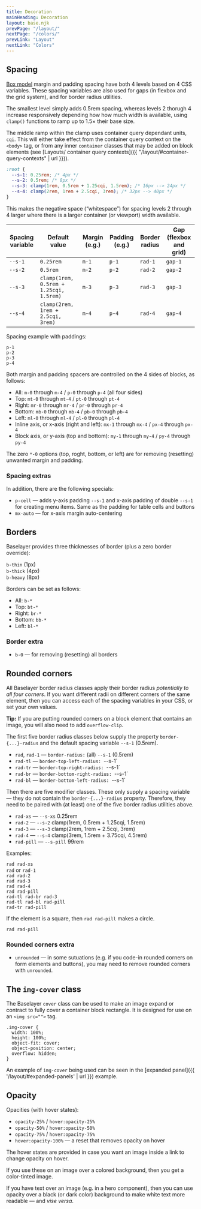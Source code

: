 ```yaml
---
title: Decoration
mainHeading: Decoration
layout: base.njk
prevPage: "/layout/"
nextPage: "/colors/"
prevLink: "Layout"
nextLink: "Colors"
---
```


## Spacing

[Box model](https://developer.mozilla.org/en-US/docs/Web/CSS/CSS_Box_Model/Introduction_to_the_CSS_box_model) margin and padding spacing have both 4 levels based on 4 CSS variables. These spacing variables are also used for gaps (in flexbox and the grid system), and for border radius utilities.

The smallest level simply adds 0.5rem spacing, whereas levels 2 thorugh 4 increase responsively depending how how much width is available, using `clamp()` functions to ramp up to 1.5× their base size.

The middle ramp within the clamp uses container query dependant units, `cqi`. This will either take effect from the container query context on the `<body>` tag, or from any inner `container` classes that may be added on block elements (see [Layouts/ container query contexts]({{ "/layout/#container-query-contexts" | url }})).

```css
:root {
  --s-1: 0.25rem; /* 4px */
  --s-2: 0.5rem; /* 8px */
  --s-3: clamp(1rem, 0.5rem + 1.25cqi, 1.5rem); /* 16px --> 24px */
  --s-4: clamp(2rem, 1rem + 2.5cqi, 3rem); /* 32px --> 40px */
}
```

This makes the negative space (“whitespace”) for spacing levels 2 through 4 larger where there is a larger container (or viewport) width available.

<div class="my-3 expand overflow-x">
<table class="table">
<thead>
<th>Spacing variable</th>
<th>Default value</th>
<th>Margin (e.g.)</th>
<th>Padding (e.g.)</th>
<th>Border radius</th>
<th>Gap (flexbox and grid)</th>
</thead>
<tbody>
<tr>
<td><code>--s-1</code></td>
<td><code>0.25rem</code></td>
<td><code>m-1</code></td>
<td><code>p-1</code></td>
<td><code class="t-nowrap">rad-1</code></td>
<td><code class="t-nowrap">gap-1</code></td>
</tr>
<tr>
<td><code>--s-2</code></td>
<td><code>0.5rem</code></td>
<td><code>m-2</code></td>
<td><code>p-2</code></td>
<td><code>rad-2</code></td>
<td><code>gap-2</code></td>
</tr>
<tr>
<td><code>--s-3</code></td>
<td><code>clamp(1rem, 0.5rem + 1.25cqi, 1.5rem)</code></td>
<td><code>m-3</code></td>
<td><code>p-3</code></td>
<td><code>rad-3</code></td>
<td><code>gap-3</code></td>
</tr>
<tr>
<td><code>--s-4</code></td>
<td><code>clamp(2rem, 1rem + 2.5cqi, 3rem)</code></td>
<td><code>m-4</code></td>
<td><code>p-4</code></td>
<td><code>rad-4</code></td>
<td><code>gap-4</code></td>
</tr>
</tbody>
</table>
</div>

Spacing example with paddings:

<div class="mt-3 mb-4 flex flex-column gap-3">
<div class="b-thin p-1"><code>p-1</code></div>
<div class="b-thin p-2"><code>p-2</code></div>
<div class="b-thin p-3"><code>p-3</code></div>
<div class="b-thin p-4"><code>p-4</code></div>
</div>

Both margin and padding spacers are controlled on the 4 sides of blocks, as follows:

* All: `m-0` through `m-4` / `p-0` through `p-4` (all four sides)
* Top: `mt-0` through `mt-4` / `pt-0` through `pt-4`
* Right: `mr-0` through `mr-4` / `pr-0` through `pr-4`
* Bottom: `mb-0` through `mb-4` / `pb-0` through `pb-4`
* Left: `ml-0` through `ml-4` / `pl-0` through `pl-4`
* Inline axis, or x-axis (right and left): `mx-1` through `mx-4` / `px-4` through `px-4`
* Block axis, or y-axis (top and bottom): `my-1` through `my-4` / `py-4` through `py-4`

The zero `*-0` options (top, roght, bottom, or left) are for removing (resetting) unwanted margin and padding.

### Spacing extras

In addition, there are the following specials:

* `p-cell` — adds y-axis padding `--s-1` and x-axis padding of double `--s-1` for creating menu items. Same as the padding for table cells and buttons
* `mx-auto` — for x-axis margin auto-centering

## Borders

Baselayer provides three thicknesses of border (plus a zero border override):

<div class="mt-3 mb-4 flex flex-column gap-3">
<div class="b-thin p-1"><code>b-thin</code> (1px)</div>
<div class="b-thick p-1"><code>b-thick</code> (4px)</div>
<div class="b-heavy p-1"><code>b-heavy</code> (8px)</div>
</div>

Borders can be set as follows:

* All: `b-*`
* Top: `bt-*`
* Right: `br-*`
* Bottom: `bb-*`
* Left: `bl-*`

### Border extra

* `b-0` — for removing (resetting) all borders

## Rounded corners

All Baselayer border radius classes apply their border radius _potentially to all four corners_. If you want different radii on different corners of the same element, then you can access each of the spacing variables in your CSS, or set your own values.

**Tip:** If you are putting rounded corners on a block element that contains an image, you will also need to add `overflow-clip`.

The first five border radius classes below supply the property `border-{...}-radius` and the default spacing variable `--s-1` (0.5rem).

* `rad`, `rad-1` — `border-radius:` (all) `--s-1` (0.5rem)
* `rad-tl` — `border-top-left-radius: `--s-1`
* `rad-tr` — `border-top-right-radius: `--s-1`
* `rad-br` — `border-bottom-right-radius: `--s-1`
* `rad-bl` — `border-bottom-left-radius: `--s-1`

Then there are five modifier classes. These only supply a spacing variable — they do not contain the `border-{...}-radius` property. Therefore, they need to be paired with (at least) one of the five border radius utilities above.

* `rad-xs` — `--s-xs` 0.25rem
* `rad-2` — `--s-2` clamp(1rem, 0.5rem + 1.25cqi, 1.5rem)
* `rad-3` — `--s-3` clamp(2rem, 1rem + 2.5cqi, 3rem)
* `rad-4` — `--s-4` clamp(3rem, 1.5rem + 3.75cqi, 4.5rem)
* `rad-pill` — `--s-pill` 99rem

Examples:

<div class="expand mt-2 mb-3 grid xs:equal-2-cols sm:equal-3-cols gap-1">
  <div class="b-thin rad rad-xs px-2 py-4"><code>rad rad-xs</code></div>
  <div class="b-thin rad px-2 py-4"><code>rad</code> or <code>rad-1</code></div>
  <div class="b-thin rad rad-2 px-2 py-4"><code>rad rad-2</code></div>
  <div class="b-thin rad rad-3 px-2 py-4"><code>rad rad-3</code></div>
  <div class="b-thin rad rad-4 px-2 py-4"><code>rad rad-4</code></div>
  <div class="b-thin rad rad-pill px-2 py-4"><code>rad rad-pill</code></div>
  <div class="b-thin rad-tl rad-br rad-3 px-2 py-4"><code>rad-tl rad-br rad-3</code></div>
  <div class="b-thin rad-tl rad-bl rad-pill px-2 py-4"><code>rad-tl rad-bl rad-pill</code></div>
  <div class="b-thin rad-tr rad-pill px-2 py-4"><code>rad-tr rad-pill</code></div>
</div>

If the element is a square, then `rad rad-pill` makes a circle.

<div class="w-xxs mx-auto mb-4">
<div class="b-thin aspect-ratio-1x1 rad rad-pill p-4 flex flex-center flex-middle"><code>rad <span class="t-nowrap">rad-pill</span></code></div>
</div>

### Rounded corners extra

* `unrounded` — in some sutuations (e.g. if you code-in rounded corners on form elements and buttons), you may need to remove rounded corners with `unrounded`.

## The `img-cover` class

The Baselayer `cover` class can be used to make an image expand or contract to fully cover a container block rectangle. It is designed for use on an `<img src="">` tag.

```
.img-cover {
  width: 100%;
  height: 100%;
  object-fit: cover;
  object-position: center;
  overflow: hidden;
}
```

An example of `img-cover` being used can be seen in the [expanded panel]({{ '/layout/#expanded-panels' | url }}) example.

## Opacity

Opacities (with hover states):

* `opacity-25%` / `hover:opacity-25%`
* `opacity-50%` / `hover:opacity-50%`
* `opacity-75%` / `hover:opacity-75%`
*  `hover:opacity-100%` — a reset that removes opacity on hover

The hover states are provided in case you want an image inside a link to change opacity on hover.

If you use these on an image over a colored background, then you get a color-tinted image.

If you have text over an image (e.g. in a hero component), then you can use opacity over a black (or dark color) background to make white text more readable — and _vise versa_.
